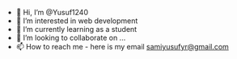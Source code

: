 - 👋 Hi, I’m @Yusuf1240
- 👀 I’m interested in web development 
- 🌱 I’m currently learning as a student
- 💞️ I’m looking to collaborate on ...
- 📫 How to reach me - here is my email samiyusufyr@gmail.com 

<!---
Yusuf1240/Yusuf1240 is a ✨ special ✨ repository because its `README.md` (this file) appears on your GitHub profile.
You can click the Preview link to take a look at your changes.
--->

